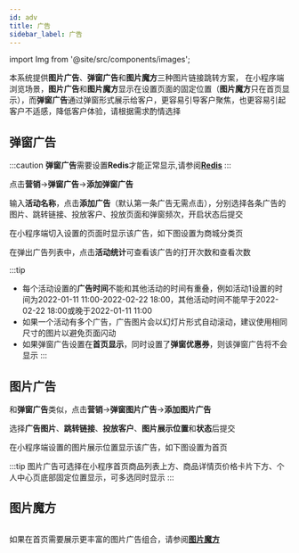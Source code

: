```yaml
---
id: adv
title: 广告
sidebar_label: 广告
---
```

import Img from '@site/src/components/images';

本系统提供**图片广告**、**弹窗广告**和**图片魔方**三种图片链接跳转方案，
在小程序端浏览场景，**图片广告**和**图片魔方**显示在设置页面的固定位置（**图片魔方**只在首页显示），而**弹窗广告**通过弹窗形式展示给客户，更容易引导客户聚焦，也更容易引起客户不适感，降低客户体验，请根据需求酌情选择

## 弹窗广告

:::caution
**弹窗广告**需要设置**Redis**才能正常显示,请参阅[**Redis**](/operate/goods.md)
:::

点击**营销**->**弹窗广告**->**添加弹窗广告**
<Img i="features-adv-1.png"/>

输入**活动名称**，点击**添加广告**（默认第一条广告无需点击），分别选择各条广告的图片、跳转链接、投放客户、投放页面和弹窗频次，开启状态后提交
<Img i="features-adv-2.png"/>

在小程序端切入设置的页面时显示该广告，如下图设置为商城分类页
<Img i="features-adv-3.png"/>

在弹出广告列表中，点击**活动统计**可查看该广告的打开次数和查看次数
<Img i="features-adv-4.png"/>

:::tip
* 每个活动设置的**广告时间**不能和其他活动的时间有重叠，例如活动1设置的时间为2022-01-11 11:00-2022-02-22 18:00，其他活动时间不能早于2022-02-22 18:00或晚于2022-01-11 11:00
* 如果一个活动有多个广告，广告图片会以幻灯片形式自动滚动，建议使用相同尺寸的图片以避免页面闪动
* 如果弹窗广告设置在**首页显示**，同时设置了**弹窗优惠券**，则该弹窗广告将不会显示
:::

## 图片广告
和**弹窗广告**类似，点击**营销**->**弹窗图片广告**->**添加图片广告**
<Img i="features-adv-5.png"/>

选择**广告图片**、**跳转链接**、**投放客户**、**图片展示位置**和**状态**后提交
<Img i="features-adv-6.png"/>

在小程序端设置的图片展示位置显示该广告，如下图设置为首页
<Img i="features-adv-7.png"/>

:::tip
图片广告可选择在小程序首页商品列表上方、商品详情页价格卡片下方、个人中心页底部固定位置显示，可多选同时显示
:::

## 图片魔方

<Img i="operate-21.png"/>

如果在首页需要展示更丰富的图片广告组合，请参阅[**图片魔方**](/operate/goods.md)


